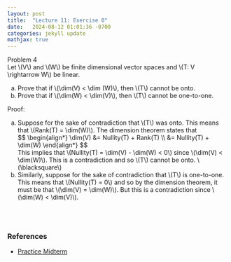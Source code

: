 ```yaml
---
layout: post
title:  "Lecture 11: Exercise 0"
date:   2024-08-12 01:01:36 -0700
categories: jekyll update
mathjax: true
---
```

<div class="ydiv">
Problem 4
</div>
<div class="ybdiv">
Let \(V\) and \(W\) be finite dimensional vector spaces and \(T: V \rightarrow W\) be linear.
<ol style="list-style-type:lower-alpha">
	<li>Prove that if \(\dim(V) < \dim (W)\), then \(T\) cannot be onto.</li>
	<li>Prove that if \(\dim(W) < \dim(V)\), then \(T\) cannot be one-to-one.</li>
</ol>
</div>
Proof:
<ol style="list-style-type:lower-alpha">
	<li>Suppose for the sake of contradiction that \(T\) was onto. This means that \(Rank(T) = \dim(W)\). The dimension theorem states that
	<div>
		$$
		\begin{align*}
		\dim(V) &= Nullity(T) + Rank(T) \\
		       &= Nullity(T) + \dim(W)
		\end{align*}
		$$
	</div>
This implies that \(Nullity(T) = \dim(V) - \dim(W) < 0\) since \(\dim(V) < \dim(W)\). This is a contradiction and so \(T\) cannot be onto. \(\blacksquare\)  
	</li>
	<li>Similarly, suppose for the sake of contradiction that \(T\) is one-to-one. This means that \(Nullity(T) = 0\) and so by the dimension theorem, it must be that \(\dim(V) = \dim(W)\). But this is a contradiction since \(\dim(W) < \dim(V)\).</li> </ol>
<br>
<br>
<!------------------------------------------------------------------------------------>
<h3>References</h3>
<ul>
<li><a href="https://www.geneseo.edu/~heap/courses/333/exam2_F2007_practice_sol.pdf">Practice Midterm</a></li>
</ul>
























